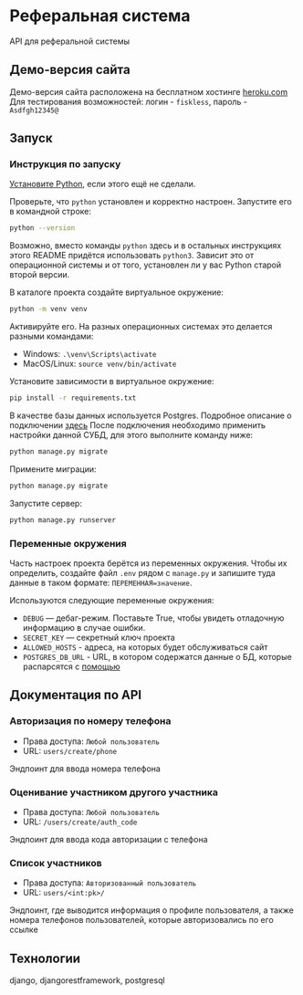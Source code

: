 # Реферальная система

API для реферальной системы

## Демо-версия сайта
Демо-версия сайта расположена на бесплатном хостинге [heroku.com](https://referal-system-fiskless.herokuapp.com/)
Для тестирования возможностей: логин - `fiskless`, пароль - `Asdfgh12345@`


## Запуск

### Инструкция по запуску 

[Установите Python](https://www.python.org/), если этого ещё не сделали.

Проверьте, что `python` установлен и корректно настроен. Запустите его в командной строке:
```sh
python --version
```

Возможно, вместо команды `python` здесь и в остальных инструкциях этого README придётся использовать `python3`. Зависит это от операционной системы и от того, установлен ли у вас Python старой второй версии.

В каталоге проекта создайте виртуальное окружение:
```sh
python -m venv venv
```
Активируйте его. На разных операционных системах это делается разными командами:
- Windows: `.\venv\Scripts\activate`
- MacOS/Linux: `source venv/bin/activate`

Установите зависимости в виртуальное окружение:
```sh
pip install -r requirements.txt
```

В качестве базы данных используется Postgres. Подробное описание о подключении [здесь](https://www.digitalocean.com/community/tutorials/how-to-use-postgresql-with-your-django-application-on-ubuntu-14-04)
После подключения необходимо применить настройки данной СУБД, для этого выполните команду ниже:

```sh
python manage.py migrate
```

Примените миграции:

```sh
python manage.py migrate
```

Запустите сервер:

```sh
python manage.py runserver
```

### Переменные окружения

Часть настроек проекта берётся из переменных окружения. 
Чтобы их определить, создайте файл `.env` рядом с `manage.py` 
и запишите туда данные в таком формате: `ПЕРЕМЕННАЯ=значение`.

Используются следующие переменные окружения: 
- `DEBUG` — дебаг-режим. Поставьте True, чтобы увидеть отладочную информацию в случае ошибки.
- `SECRET_KEY` — секретный ключ проекта
- `ALLOWED_HOSTS` - адреса, на которых будет обслуживаться сайт
- `POSTGRES_DB_URL` - URL, в котором содержатся данные о БД, которые распарсятся с [помощью](https://github.com/sloria/environs#usage-with-django)

## Документация по API

### Авторизация по номеру телефона
- Права доступа: `Любой пользователь`
- URL: `users/create/phone`

Эндпоинт для ввода номера телефона

### Оценивание участником другого участника
- Права доступа: `Любой пользователь`
- URL: `/users/create/auth_code`

Эндпоинт для ввода кода авторизации с телефона

### Список участников
- Права доступа: `Авторизованный пользователь`
- URL: `users/<int:pk>/`

Эндпоинт, где выводится информация о профиле пользователя, а также номера 
телефонов пользователей, которые авторизовались по его ссылке

## Технологии
django, djangorestframework, postgresql